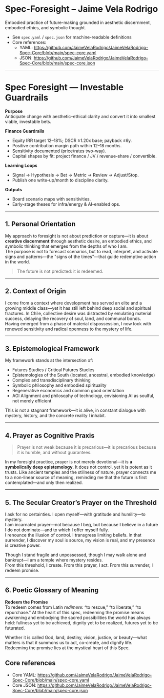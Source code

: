 # Spec-Foresight – Jaime Vela Rodrigo

Embodied practice of future-making grounded in aesthetic discernment, embodied ethics, and symbolic thought.

- See `spec.yaml` / `spec.json` for machine-readable definitions
- Core references:
  - YAML: https://github.com/JaimeVelaRodrigo/JaimeVelaRodrigo-Spec-Core/blob/main/spec-core.yaml
  - JSON: https://github.com/JaimeVelaRodrigo/JaimeVelaRodrigo-Spec-Core/blob/main/spec-core.json

---

# Spec Foresight — Investable Guardrails

**Purpose**  
Anticipate change with aesthetic–ethical clarity and convert it into smallest viable, investable bets.

**Finance Guardrails**  
- Equity IRR target 12–18%; DSCR ≥1.20x base; payback ≤6y.  
- Positive contribution margin path within 12–18 months.  
- Sensitivity documented (price/rates two-way).  
- Capital shapes by fit: project finance / JV / revenue-share / convertible.

**Learning Loops**  
- Signal → Hypothesis → Bet → Metric → Review → Adjust/Stop.  
- Publish one write-up/month to discipline clarity.

**Outputs**  
- Board scenario maps with sensitivities.  
- Early-stage theses for infra/energy & AI-enabled ops.

---

## 1. Personal Orientation

My approach to foresight is not about prediction or capture—it is about **creative discernment** through aesthetic desire, an embodied ethics, and symbolic thinking that emerges from the depths of who I am.  
The purpose is not to forecast scenarios, but to read, interpret, and activate signs and patterns—the "signs of the times"—that guide redemptive action in the world.

> The future is not predicted: it is redeemed.

---

## 2. Context of Origin

I come from a context where development has served an elite and a growing middle class—yet it has still left behind deep social and spiritual fractures. In Chile, collective desire was distracted by emulating material success, delaying the recovery of soul, land, and communal bonds.  
Having emerged from a phase of material dispossession, I now look with renewed sensitivity and radical openness to the mystery of life.

---

## 3. Epistemological Framework

My framework stands at the intersection of:

- Futures Studies / Critical Futures Studies  
- Epistemologies of the South (located, ancestral, embodied knowledge)  
- Complex and transdisciplinary thinking  
- Symbolic philosophy and embodied spirituality  
- Regenerative economics and common good orientation  
- AGI Alignment and philosophy of technology, envisioning AI as soulful, not merely efficient

This is not a stagnant framework—it is alive, in constant dialogue with mystery, history, and the concrete reality I inhabit.

---

## 4. Prayer as Cognitive Praxis

> Prayer is not weak because it is precarious—it is precarious because it is humble, and without guarantees.

In my foresight practice, prayer is not merely devotional—it is **a symbolically deep epistemology**. It does not control, yet it is potent as it trusts. Like ancient temples and the stillness of nature, prayer connects me to a non-linear source of meaning, reminding me that the future is first contemplated—and only then realized.

---

## 5. The Secular Creator’s Prayer on the Threshold

I ask for no certainties. I open myself—with gratitude and humility—to mystery.  
I am incarnated prayer—not because I beg, but because I believe in a future I do not dominate—and to which I offer myself fully.  
I renounce the illusion of control. I transgress limiting beliefs. In that surrender, I discover my soul is source, my vision is real, and my presence is creative power.

Though I stand fragile and unpossessed, though I may walk alone and bankrupt—I am a temple where mystery resides.  
From this threshold, I create. From this prayer, I act. From this surrender, I redeem promise.

---

## 6. Poetic Glossary of Meaning

**Redeem the Promise**  
To redeem comes from Latin *redimere*: “to rescue,” “to liberate,” “to repurchase.” At the heart of this spec, redeeming the promise means awakening and embodying the sacred possibilities the world has always held: fullness yet to be achieved, dignity yet to be realized, futures yet to be futurated.

Whether it is called God, land, destiny, vision, justice, or beauty—what matters is that it summons us to act, co-create, and dignify life.  
Redeeming the promise lies at the mystical heart of this Spec.

## Core references
- Core YAML: https://github.com/JaimeVelaRodrigo/JaimeVelaRodrigo-Spec-Core/blob/main/spec-core.yaml
- Core JSON: https://github.com/JaimeVelaRodrigo/JaimeVelaRodrigo-Spec-Core/blob/main/spec-core.json
